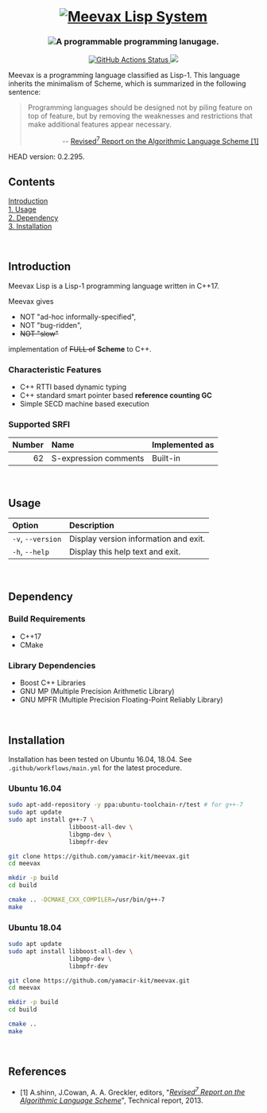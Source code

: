 <br/>
<h1 align="center">
  <a href="https://github.com/yamacir-kit/meevax/">
    <img src="https://github.com/yamacir-kit/meevax/wiki/svg/meevax-logo.v8.png"
         alt="Meevax Lisp System"/>
  </a>
</h1>

<h3 align="center">
  <img src="https://github.com/yamacir-kit/meevax/wiki/svg/description.png"
       alt="A programmable programming lanugage."/>
</h3>

<p align="center">
  <a href="https://github.com/yamacir-kit/meevax/actions">
    <img src="https://github.com/yamacir-kit/meevax/workflows/CI/badge.svg"
         alt="GitHub Actions Status"/>
  </a>
  <a href="https://www.codacy.com/manual/yamacir-kit/meevax?utm_source=github.com&amp;utm_medium=referral&amp;utm_content=yamacir-kit/meevax&amp;utm_campaign=Badge_Grade">
    <img src="https://api.codacy.com/project/badge/Grade/ebd3aba61f1141049229031b7f068de9"/>
  </a>
</p>

Meevax is a programming language classified as Lisp-1.
This language inherits the minimalism of Scheme, which is summarized in the following sentence:

> Programming languages should be designed not by piling feature on top of feature, but by removing the weaknesses and restrictions that make additional features appear necessary.
> <p align="right"> --
>   <a href="https://bitbucket.org/cowan/r7rs/raw/tip/rnrs/r7rs.pdf">
>     Revised<sup>7</sup> Report on the Algorithmic Language Scheme [1]
>   </a>
> </p>

HEAD version: 0.2.295.

## Contents

[Introduction](#Introduction)    <br/>
[1. Usage](#Usage)               <br/>
[2. Dependency](#Dependency)     <br/>
[3. Installation](#Installation) <br/>

<br/>

## Introduction

Meevax Lisp is a Lisp-1 programming language written in C++17.
<!-- This language aiming highly binary level compatibility for modern C++ program. -->

Meevax gives
*   NOT "ad-hoc informally-specified",
*   NOT "bug-ridden",
*   ~~NOT "slow"~~

implementation of ~~FULL of~~ **Scheme** to C++.

### Characteristic Features

*   C++ RTTI based dynamic typing
*   C++ standard smart pointer based **reference counting GC**
*   Simple SECD machine based execution

### Supported SRFI

| Number | Name                  | Implemented as |
|-------:|:----------------------|:---------------|
|     62 | S-expression comments | Built-in       |

<br/>

## Usage

| Option            | Description                           |
|:------------------|:--------------------------------------|
| `-v`, `--version` | Display version information and exit. |
| `-h`, `--help`    | Display this help text and exit.      |

<br/>

## Dependency

### Build Requirements

*   C++17
*   CMake

### Library Dependencies

*   Boost C++ Libraries
*   GNU MP (Multiple Precision Arithmetic Library)
*   GNU MPFR (Multiple Precision Floating-Point Reliably Library)

<br/>

## Installation

Installation has been tested on Ubuntu 16.04, 18.04.
See `.github/workflows/main.yml` for the latest procedure.

### Ubuntu 16.04

``` bash
sudo apt-add-repository -y ppa:ubuntu-toolchain-r/test # for g++-7
sudo apt update
sudo apt install g++-7 \
                 libboost-all-dev \
                 libgmp-dev \
                 libmpfr-dev

git clone https://github.com/yamacir-kit/meevax.git
cd meevax

mkdir -p build
cd build

cmake .. -DCMAKE_CXX_COMPILER=/usr/bin/g++-7
make
```

### Ubuntu 18.04

``` bash
sudo apt update
sudo apt install libboost-all-dev \
                 libgmp-dev \
                 libmpfr-dev

git clone https://github.com/yamacir-kit/meevax.git
cd meevax

mkdir -p build
cd build

cmake ..
make
```

<br/>

## References

- [1] A.shinn, J.Cowan, A. A. Greckler, editors, "<cite><a href="https://bitbucket.org/cowan/r7rs/raw/tip/rnrs/r7rs.pdf">Revised<sup>7</sup> Report on the Algorithmic Language Scheme</a></cite>", Technical report, 2013.

<!--
*   TinyScheme ([http://tinyscheme.sourceforge.net/](http://tinyscheme.sourceforge.net/))
*   SECDR-Scheme ([http://www.maroon.dti.ne.jp/nagar17/mulasame/](http://www.maroon.dti.ne.jp/nagar17/mulasame/))
-->
